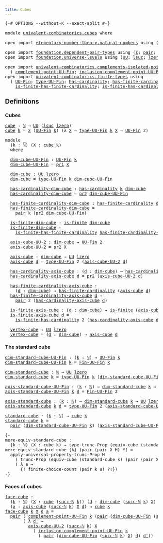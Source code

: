 ```yaml
---
title: Cubes
---
```


<pre class="Agda"><a id="31" class="Symbol">{-#</a> <a id="35" class="Keyword">OPTIONS</a> <a id="43" class="Pragma">--without-K</a> <a id="55" class="Pragma">--exact-split</a> <a id="69" class="Symbol">#-}</a>

<a id="74" class="Keyword">module</a> <a id="81" href="univalent-combinatorics.cubes.html" class="Module">univalent-combinatorics.cubes</a> <a id="111" class="Keyword">where</a>

<a id="118" class="Keyword">open</a> <a id="123" class="Keyword">import</a> <a id="130" href="elementary-number-theory.natural-numbers.html" class="Module">elementary-number-theory.natural-numbers</a> <a id="171" class="Keyword">using</a> <a id="177" class="Symbol">(</a><a id="178" href="elementary-number-theory.natural-numbers.html#1530" class="Datatype">ℕ</a><a id="179" class="Symbol">;</a> <a id="181" href="elementary-number-theory.natural-numbers.html#1551" class="InductiveConstructor">zero-ℕ</a><a id="187" class="Symbol">;</a> <a id="189" href="elementary-number-theory.natural-numbers.html#1564" class="InductiveConstructor">succ-ℕ</a><a id="195" class="Symbol">)</a>

<a id="198" class="Keyword">open</a> <a id="203" class="Keyword">import</a> <a id="210" href="foundation.dependent-pair-types.html" class="Module">foundation.dependent-pair-types</a> <a id="242" class="Keyword">using</a> <a id="248" class="Symbol">(</a><a id="249" href="foundation-core.dependent-pair-types.html#515" class="Record">Σ</a><a id="250" class="Symbol">;</a> <a id="252" href="foundation-core.dependent-pair-types.html#588" class="InductiveConstructor">pair</a><a id="256" class="Symbol">;</a> <a id="258" href="foundation-core.dependent-pair-types.html#605" class="Field">pr1</a><a id="261" class="Symbol">;</a> <a id="263" href="foundation-core.dependent-pair-types.html#617" class="Field">pr2</a><a id="266" class="Symbol">)</a>
<a id="268" class="Keyword">open</a> <a id="273" class="Keyword">import</a> <a id="280" href="foundation.universe-levels.html" class="Module">foundation.universe-levels</a> <a id="307" class="Keyword">using</a> <a id="313" class="Symbol">(</a><a id="314" href="foundation-core.universe-levels.html#235" class="Primitive">UU</a><a id="316" class="Symbol">;</a> <a id="318" href="Agda.Primitive.html#780" class="Primitive">lsuc</a><a id="322" class="Symbol">;</a> <a id="324" href="Agda.Primitive.html#764" class="Primitive">lzero</a><a id="329" class="Symbol">)</a>

<a id="332" class="Keyword">open</a> <a id="337" class="Keyword">import</a> <a id="344" href="univalent-combinatorics.complements-isolated-points.html" class="Module">univalent-combinatorics.complements-isolated-points</a> <a id="396" class="Keyword">using</a>
  <a id="404" class="Symbol">(</a> <a id="406" href="univalent-combinatorics.complements-isolated-points.html#4996" class="Function">complement-point-UU-Fin</a><a id="429" class="Symbol">;</a> <a id="431" href="univalent-combinatorics.complements-isolated-points.html#5153" class="Function">inclusion-complement-point-UU-Fin</a><a id="464" class="Symbol">)</a>
<a id="466" class="Keyword">open</a> <a id="471" class="Keyword">import</a> <a id="478" href="univalent-combinatorics.finite-types.html" class="Module">univalent-combinatorics.finite-types</a> <a id="515" class="Keyword">using</a>
  <a id="523" class="Symbol">(</a> <a id="525" href="univalent-combinatorics.finite-types.html#5856" class="Function">UU-Fin</a><a id="531" class="Symbol">;</a> <a id="533" href="univalent-combinatorics.finite-types.html#5918" class="Function">type-UU-Fin</a><a id="544" class="Symbol">;</a> <a id="546" href="univalent-combinatorics.finite-types.html#5212" class="Function">has-cardinality</a><a id="561" class="Symbol">;</a> <a id="563" href="univalent-combinatorics.finite-types.html#6181" class="Function">has-finite-cardinality</a><a id="585" class="Symbol">;</a> <a id="587" href="univalent-combinatorics.finite-types.html#4138" class="Function">is-finite</a><a id="596" class="Symbol">;</a>
    <a id="602" href="univalent-combinatorics.finite-types.html#11766" class="Function">is-finite-has-finite-cardinality</a><a id="634" class="Symbol">;</a> <a id="636" href="univalent-combinatorics.finite-types.html#12016" class="Function">is-finite-has-cardinality</a><a id="661" class="Symbol">;</a> <a id="663" href="univalent-combinatorics.finite-types.html#9700" class="Function">Fin-UU-Fin</a><a id="673" class="Symbol">)</a>
</pre>
## Definitions

### Cubes

<pre class="Agda"><a id="cube"></a><a id="715" href="univalent-combinatorics.cubes.html#715" class="Function">cube</a> <a id="720" class="Symbol">:</a> <a id="722" href="elementary-number-theory.natural-numbers.html#1530" class="Datatype">ℕ</a> <a id="724" class="Symbol">→</a> <a id="726" href="foundation-core.universe-levels.html#235" class="Primitive">UU</a> <a id="729" class="Symbol">(</a><a id="730" href="Agda.Primitive.html#780" class="Primitive">lsuc</a> <a id="735" href="Agda.Primitive.html#764" class="Primitive">lzero</a><a id="740" class="Symbol">)</a>
<a id="742" href="univalent-combinatorics.cubes.html#715" class="Function">cube</a> <a id="747" href="univalent-combinatorics.cubes.html#747" class="Bound">k</a> <a id="749" class="Symbol">=</a> <a id="751" href="foundation-core.dependent-pair-types.html#515" class="Record">Σ</a> <a id="753" class="Symbol">(</a><a id="754" href="univalent-combinatorics.finite-types.html#5856" class="Function">UU-Fin</a> <a id="761" href="univalent-combinatorics.cubes.html#747" class="Bound">k</a><a id="762" class="Symbol">)</a> <a id="764" class="Symbol">(λ</a> <a id="767" href="univalent-combinatorics.cubes.html#767" class="Bound">X</a> <a id="769" class="Symbol">→</a> <a id="771" href="univalent-combinatorics.finite-types.html#5918" class="Function">type-UU-Fin</a> <a id="783" href="univalent-combinatorics.cubes.html#747" class="Bound">k</a> <a id="785" href="univalent-combinatorics.cubes.html#767" class="Bound">X</a> <a id="787" class="Symbol">→</a> <a id="789" href="univalent-combinatorics.finite-types.html#5856" class="Function">UU-Fin</a> <a id="796" class="Number">2</a><a id="797" class="Symbol">)</a>

<a id="800" class="Keyword">module</a> <a id="807" href="univalent-combinatorics.cubes.html#807" class="Module">_</a>
  <a id="811" class="Symbol">(</a><a id="812" href="univalent-combinatorics.cubes.html#812" class="Bound">k</a> <a id="814" class="Symbol">:</a> <a id="816" href="elementary-number-theory.natural-numbers.html#1530" class="Datatype">ℕ</a><a id="817" class="Symbol">)</a> <a id="819" class="Symbol">(</a><a id="820" href="univalent-combinatorics.cubes.html#820" class="Bound">X</a> <a id="822" class="Symbol">:</a> <a id="824" href="univalent-combinatorics.cubes.html#715" class="Function">cube</a> <a id="829" href="univalent-combinatorics.cubes.html#812" class="Bound">k</a><a id="830" class="Symbol">)</a>
  <a id="834" class="Keyword">where</a>
  
  <a id="845" href="univalent-combinatorics.cubes.html#845" class="Function">dim-cube-UU-Fin</a> <a id="861" class="Symbol">:</a> <a id="863" href="univalent-combinatorics.finite-types.html#5856" class="Function">UU-Fin</a> <a id="870" href="univalent-combinatorics.cubes.html#812" class="Bound">k</a>
  <a id="874" href="univalent-combinatorics.cubes.html#845" class="Function">dim-cube-UU-Fin</a> <a id="890" class="Symbol">=</a> <a id="892" href="foundation-core.dependent-pair-types.html#605" class="Field">pr1</a> <a id="896" href="univalent-combinatorics.cubes.html#820" class="Bound">X</a>

  <a id="901" href="univalent-combinatorics.cubes.html#901" class="Function">dim-cube</a> <a id="910" class="Symbol">:</a> <a id="912" href="foundation-core.universe-levels.html#235" class="Primitive">UU</a> <a id="915" href="Agda.Primitive.html#764" class="Primitive">lzero</a>
  <a id="923" href="univalent-combinatorics.cubes.html#901" class="Function">dim-cube</a> <a id="932" class="Symbol">=</a> <a id="934" href="univalent-combinatorics.finite-types.html#5918" class="Function">type-UU-Fin</a> <a id="946" href="univalent-combinatorics.cubes.html#812" class="Bound">k</a> <a id="948" href="univalent-combinatorics.cubes.html#845" class="Function">dim-cube-UU-Fin</a>

  <a id="967" href="univalent-combinatorics.cubes.html#967" class="Function">has-cardinality-dim-cube</a> <a id="992" class="Symbol">:</a> <a id="994" href="univalent-combinatorics.finite-types.html#5212" class="Function">has-cardinality</a> <a id="1010" href="univalent-combinatorics.cubes.html#812" class="Bound">k</a> <a id="1012" href="univalent-combinatorics.cubes.html#901" class="Function">dim-cube</a>
  <a id="1023" href="univalent-combinatorics.cubes.html#967" class="Function">has-cardinality-dim-cube</a> <a id="1048" class="Symbol">=</a> <a id="1050" href="foundation-core.dependent-pair-types.html#617" class="Field">pr2</a> <a id="1054" href="univalent-combinatorics.cubes.html#845" class="Function">dim-cube-UU-Fin</a>

  <a id="1073" href="univalent-combinatorics.cubes.html#1073" class="Function">has-finite-cardinality-dim-cube</a> <a id="1105" class="Symbol">:</a> <a id="1107" href="univalent-combinatorics.finite-types.html#6181" class="Function">has-finite-cardinality</a> <a id="1130" href="univalent-combinatorics.cubes.html#901" class="Function">dim-cube</a>
  <a id="1141" href="univalent-combinatorics.cubes.html#1073" class="Function">has-finite-cardinality-dim-cube</a> <a id="1173" class="Symbol">=</a>
    <a id="1179" href="foundation-core.dependent-pair-types.html#588" class="InductiveConstructor">pair</a> <a id="1184" href="univalent-combinatorics.cubes.html#812" class="Bound">k</a> <a id="1186" class="Symbol">(</a><a id="1187" href="foundation-core.dependent-pair-types.html#617" class="Field">pr2</a> <a id="1191" href="univalent-combinatorics.cubes.html#845" class="Function">dim-cube-UU-Fin</a><a id="1206" class="Symbol">)</a>

  <a id="1211" href="univalent-combinatorics.cubes.html#1211" class="Function">is-finite-dim-cube</a> <a id="1230" class="Symbol">:</a> <a id="1232" href="univalent-combinatorics.finite-types.html#4138" class="Function">is-finite</a> <a id="1242" href="univalent-combinatorics.cubes.html#901" class="Function">dim-cube</a>
  <a id="1253" href="univalent-combinatorics.cubes.html#1211" class="Function">is-finite-dim-cube</a> <a id="1272" class="Symbol">=</a>
    <a id="1278" href="univalent-combinatorics.finite-types.html#11766" class="Function">is-finite-has-finite-cardinality</a> <a id="1311" href="univalent-combinatorics.cubes.html#1073" class="Function">has-finite-cardinality-dim-cube</a>

  <a id="1346" href="univalent-combinatorics.cubes.html#1346" class="Function">axis-cube-UU-2</a> <a id="1361" class="Symbol">:</a> <a id="1363" href="univalent-combinatorics.cubes.html#901" class="Function">dim-cube</a> <a id="1372" class="Symbol">→</a> <a id="1374" href="univalent-combinatorics.finite-types.html#5856" class="Function">UU-Fin</a> <a id="1381" class="Number">2</a>
  <a id="1385" href="univalent-combinatorics.cubes.html#1346" class="Function">axis-cube-UU-2</a> <a id="1400" class="Symbol">=</a> <a id="1402" href="foundation-core.dependent-pair-types.html#617" class="Field">pr2</a> <a id="1406" href="univalent-combinatorics.cubes.html#820" class="Bound">X</a>

  <a id="1411" href="univalent-combinatorics.cubes.html#1411" class="Function">axis-cube</a> <a id="1421" class="Symbol">:</a> <a id="1423" href="univalent-combinatorics.cubes.html#901" class="Function">dim-cube</a> <a id="1432" class="Symbol">→</a> <a id="1434" href="foundation-core.universe-levels.html#235" class="Primitive">UU</a> <a id="1437" href="Agda.Primitive.html#764" class="Primitive">lzero</a>
  <a id="1445" href="univalent-combinatorics.cubes.html#1411" class="Function">axis-cube</a> <a id="1455" href="univalent-combinatorics.cubes.html#1455" class="Bound">d</a> <a id="1457" class="Symbol">=</a> <a id="1459" href="univalent-combinatorics.finite-types.html#5918" class="Function">type-UU-Fin</a> <a id="1471" class="Number">2</a> <a id="1473" class="Symbol">(</a><a id="1474" href="univalent-combinatorics.cubes.html#1346" class="Function">axis-cube-UU-2</a> <a id="1489" href="univalent-combinatorics.cubes.html#1455" class="Bound">d</a><a id="1490" class="Symbol">)</a>

  <a id="1495" href="univalent-combinatorics.cubes.html#1495" class="Function">has-cardinality-axis-cube</a> <a id="1521" class="Symbol">:</a> <a id="1523" class="Symbol">(</a><a id="1524" href="univalent-combinatorics.cubes.html#1524" class="Bound">d</a> <a id="1526" class="Symbol">:</a> <a id="1528" href="univalent-combinatorics.cubes.html#901" class="Function">dim-cube</a><a id="1536" class="Symbol">)</a> <a id="1538" class="Symbol">→</a> <a id="1540" href="univalent-combinatorics.finite-types.html#5212" class="Function">has-cardinality</a> <a id="1556" class="Number">2</a> <a id="1558" class="Symbol">(</a><a id="1559" href="univalent-combinatorics.cubes.html#1411" class="Function">axis-cube</a> <a id="1569" href="univalent-combinatorics.cubes.html#1524" class="Bound">d</a><a id="1570" class="Symbol">)</a>
  <a id="1574" href="univalent-combinatorics.cubes.html#1495" class="Function">has-cardinality-axis-cube</a> <a id="1600" href="univalent-combinatorics.cubes.html#1600" class="Bound">d</a> <a id="1602" class="Symbol">=</a> <a id="1604" href="foundation-core.dependent-pair-types.html#617" class="Field">pr2</a> <a id="1608" class="Symbol">(</a><a id="1609" href="univalent-combinatorics.cubes.html#1346" class="Function">axis-cube-UU-2</a> <a id="1624" href="univalent-combinatorics.cubes.html#1600" class="Bound">d</a><a id="1625" class="Symbol">)</a>

  <a id="1630" href="univalent-combinatorics.cubes.html#1630" class="Function">has-finite-cardinality-axis-cube</a> <a id="1663" class="Symbol">:</a>
    <a id="1669" class="Symbol">(</a><a id="1670" href="univalent-combinatorics.cubes.html#1670" class="Bound">d</a> <a id="1672" class="Symbol">:</a> <a id="1674" href="univalent-combinatorics.cubes.html#901" class="Function">dim-cube</a><a id="1682" class="Symbol">)</a> <a id="1684" class="Symbol">→</a> <a id="1686" href="univalent-combinatorics.finite-types.html#6181" class="Function">has-finite-cardinality</a> <a id="1709" class="Symbol">(</a><a id="1710" href="univalent-combinatorics.cubes.html#1411" class="Function">axis-cube</a> <a id="1720" href="univalent-combinatorics.cubes.html#1670" class="Bound">d</a><a id="1721" class="Symbol">)</a>
  <a id="1725" href="univalent-combinatorics.cubes.html#1630" class="Function">has-finite-cardinality-axis-cube</a> <a id="1758" href="univalent-combinatorics.cubes.html#1758" class="Bound">d</a> <a id="1760" class="Symbol">=</a>
    <a id="1766" href="foundation-core.dependent-pair-types.html#588" class="InductiveConstructor">pair</a> <a id="1771" class="Number">2</a> <a id="1773" class="Symbol">(</a><a id="1774" href="univalent-combinatorics.cubes.html#1495" class="Function">has-cardinality-axis-cube</a> <a id="1800" href="univalent-combinatorics.cubes.html#1758" class="Bound">d</a><a id="1801" class="Symbol">)</a>

  <a id="1806" href="univalent-combinatorics.cubes.html#1806" class="Function">is-finite-axis-cube</a> <a id="1826" class="Symbol">:</a> <a id="1828" class="Symbol">(</a><a id="1829" href="univalent-combinatorics.cubes.html#1829" class="Bound">d</a> <a id="1831" class="Symbol">:</a> <a id="1833" href="univalent-combinatorics.cubes.html#901" class="Function">dim-cube</a><a id="1841" class="Symbol">)</a> <a id="1843" class="Symbol">→</a> <a id="1845" href="univalent-combinatorics.finite-types.html#4138" class="Function">is-finite</a> <a id="1855" class="Symbol">(</a><a id="1856" href="univalent-combinatorics.cubes.html#1411" class="Function">axis-cube</a> <a id="1866" href="univalent-combinatorics.cubes.html#1829" class="Bound">d</a><a id="1867" class="Symbol">)</a>
  <a id="1871" href="univalent-combinatorics.cubes.html#1806" class="Function">is-finite-axis-cube</a> <a id="1891" href="univalent-combinatorics.cubes.html#1891" class="Bound">d</a> <a id="1893" class="Symbol">=</a>
    <a id="1899" href="univalent-combinatorics.finite-types.html#12016" class="Function">is-finite-has-cardinality</a> <a id="1925" class="Number">2</a> <a id="1927" class="Symbol">(</a><a id="1928" href="univalent-combinatorics.cubes.html#1495" class="Function">has-cardinality-axis-cube</a> <a id="1954" href="univalent-combinatorics.cubes.html#1891" class="Bound">d</a><a id="1955" class="Symbol">)</a>

  <a id="1960" href="univalent-combinatorics.cubes.html#1960" class="Function">vertex-cube</a> <a id="1972" class="Symbol">:</a> <a id="1974" href="foundation-core.universe-levels.html#235" class="Primitive">UU</a> <a id="1977" href="Agda.Primitive.html#764" class="Primitive">lzero</a>
  <a id="1985" href="univalent-combinatorics.cubes.html#1960" class="Function">vertex-cube</a> <a id="1997" class="Symbol">=</a> <a id="1999" class="Symbol">(</a><a id="2000" href="univalent-combinatorics.cubes.html#2000" class="Bound">d</a> <a id="2002" class="Symbol">:</a> <a id="2004" href="univalent-combinatorics.cubes.html#901" class="Function">dim-cube</a><a id="2012" class="Symbol">)</a> <a id="2014" class="Symbol">→</a> <a id="2016" href="univalent-combinatorics.cubes.html#1411" class="Function">axis-cube</a> <a id="2026" href="univalent-combinatorics.cubes.html#2000" class="Bound">d</a>
</pre>
### The standard cube

<pre class="Agda"><a id="dim-standard-cube-UU-Fin"></a><a id="2064" href="univalent-combinatorics.cubes.html#2064" class="Function">dim-standard-cube-UU-Fin</a> <a id="2089" class="Symbol">:</a> <a id="2091" class="Symbol">(</a><a id="2092" href="univalent-combinatorics.cubes.html#2092" class="Bound">k</a> <a id="2094" class="Symbol">:</a> <a id="2096" href="elementary-number-theory.natural-numbers.html#1530" class="Datatype">ℕ</a><a id="2097" class="Symbol">)</a> <a id="2099" class="Symbol">→</a> <a id="2101" href="univalent-combinatorics.finite-types.html#5856" class="Function">UU-Fin</a> <a id="2108" href="univalent-combinatorics.cubes.html#2092" class="Bound">k</a>
<a id="2110" href="univalent-combinatorics.cubes.html#2064" class="Function">dim-standard-cube-UU-Fin</a> <a id="2135" href="univalent-combinatorics.cubes.html#2135" class="Bound">k</a> <a id="2137" class="Symbol">=</a> <a id="2139" href="univalent-combinatorics.finite-types.html#9700" class="Function">Fin-UU-Fin</a> <a id="2150" href="univalent-combinatorics.cubes.html#2135" class="Bound">k</a>

<a id="dim-standard-cube"></a><a id="2153" href="univalent-combinatorics.cubes.html#2153" class="Function">dim-standard-cube</a> <a id="2171" class="Symbol">:</a> <a id="2173" href="elementary-number-theory.natural-numbers.html#1530" class="Datatype">ℕ</a> <a id="2175" class="Symbol">→</a> <a id="2177" href="foundation-core.universe-levels.html#235" class="Primitive">UU</a> <a id="2180" href="Agda.Primitive.html#764" class="Primitive">lzero</a>
<a id="2186" href="univalent-combinatorics.cubes.html#2153" class="Function">dim-standard-cube</a> <a id="2204" href="univalent-combinatorics.cubes.html#2204" class="Bound">k</a> <a id="2206" class="Symbol">=</a> <a id="2208" href="univalent-combinatorics.finite-types.html#5918" class="Function">type-UU-Fin</a> <a id="2220" href="univalent-combinatorics.cubes.html#2204" class="Bound">k</a> <a id="2222" class="Symbol">(</a><a id="2223" href="univalent-combinatorics.cubes.html#2064" class="Function">dim-standard-cube-UU-Fin</a> <a id="2248" href="univalent-combinatorics.cubes.html#2204" class="Bound">k</a><a id="2249" class="Symbol">)</a>

<a id="axis-standard-cube-UU-Fin"></a><a id="2252" href="univalent-combinatorics.cubes.html#2252" class="Function">axis-standard-cube-UU-Fin</a> <a id="2278" class="Symbol">:</a> <a id="2280" class="Symbol">(</a><a id="2281" href="univalent-combinatorics.cubes.html#2281" class="Bound">k</a> <a id="2283" class="Symbol">:</a> <a id="2285" href="elementary-number-theory.natural-numbers.html#1530" class="Datatype">ℕ</a><a id="2286" class="Symbol">)</a> <a id="2288" class="Symbol">→</a> <a id="2290" href="univalent-combinatorics.cubes.html#2153" class="Function">dim-standard-cube</a> <a id="2308" href="univalent-combinatorics.cubes.html#2281" class="Bound">k</a> <a id="2310" class="Symbol">→</a> <a id="2312" href="univalent-combinatorics.finite-types.html#5856" class="Function">UU-Fin</a> <a id="2319" class="Number">2</a>
<a id="2321" href="univalent-combinatorics.cubes.html#2252" class="Function">axis-standard-cube-UU-Fin</a> <a id="2347" href="univalent-combinatorics.cubes.html#2347" class="Bound">k</a> <a id="2349" href="univalent-combinatorics.cubes.html#2349" class="Bound">d</a> <a id="2351" class="Symbol">=</a> <a id="2353" href="univalent-combinatorics.finite-types.html#9700" class="Function">Fin-UU-Fin</a> <a id="2364" class="Number">2</a>

<a id="axis-standard-cube"></a><a id="2367" href="univalent-combinatorics.cubes.html#2367" class="Function">axis-standard-cube</a> <a id="2386" class="Symbol">:</a> <a id="2388" class="Symbol">(</a><a id="2389" href="univalent-combinatorics.cubes.html#2389" class="Bound">k</a> <a id="2391" class="Symbol">:</a> <a id="2393" href="elementary-number-theory.natural-numbers.html#1530" class="Datatype">ℕ</a><a id="2394" class="Symbol">)</a> <a id="2396" class="Symbol">→</a> <a id="2398" href="univalent-combinatorics.cubes.html#2153" class="Function">dim-standard-cube</a> <a id="2416" href="univalent-combinatorics.cubes.html#2389" class="Bound">k</a> <a id="2418" class="Symbol">→</a> <a id="2420" href="foundation-core.universe-levels.html#235" class="Primitive">UU</a> <a id="2423" href="Agda.Primitive.html#764" class="Primitive">lzero</a>
<a id="2429" href="univalent-combinatorics.cubes.html#2367" class="Function">axis-standard-cube</a> <a id="2448" href="univalent-combinatorics.cubes.html#2448" class="Bound">k</a> <a id="2450" href="univalent-combinatorics.cubes.html#2450" class="Bound">d</a> <a id="2452" class="Symbol">=</a> <a id="2454" href="univalent-combinatorics.finite-types.html#5918" class="Function">type-UU-Fin</a> <a id="2466" class="Number">2</a> <a id="2468" class="Symbol">(</a><a id="2469" href="univalent-combinatorics.cubes.html#2252" class="Function">axis-standard-cube-UU-Fin</a> <a id="2495" href="univalent-combinatorics.cubes.html#2448" class="Bound">k</a> <a id="2497" href="univalent-combinatorics.cubes.html#2450" class="Bound">d</a><a id="2498" class="Symbol">)</a>

<a id="standard-cube"></a><a id="2501" href="univalent-combinatorics.cubes.html#2501" class="Function">standard-cube</a> <a id="2515" class="Symbol">:</a> <a id="2517" class="Symbol">(</a><a id="2518" href="univalent-combinatorics.cubes.html#2518" class="Bound">k</a> <a id="2520" class="Symbol">:</a> <a id="2522" href="elementary-number-theory.natural-numbers.html#1530" class="Datatype">ℕ</a><a id="2523" class="Symbol">)</a> <a id="2525" class="Symbol">→</a> <a id="2527" href="univalent-combinatorics.cubes.html#715" class="Function">cube</a> <a id="2532" href="univalent-combinatorics.cubes.html#2518" class="Bound">k</a>
<a id="2534" href="univalent-combinatorics.cubes.html#2501" class="Function">standard-cube</a> <a id="2548" href="univalent-combinatorics.cubes.html#2548" class="Bound">k</a> <a id="2550" class="Symbol">=</a>
  <a id="2554" href="foundation-core.dependent-pair-types.html#588" class="InductiveConstructor">pair</a> <a id="2559" class="Symbol">(</a><a id="2560" href="univalent-combinatorics.cubes.html#2064" class="Function">dim-standard-cube-UU-Fin</a> <a id="2585" href="univalent-combinatorics.cubes.html#2548" class="Bound">k</a><a id="2586" class="Symbol">)</a> <a id="2588" class="Symbol">(</a><a id="2589" href="univalent-combinatorics.cubes.html#2252" class="Function">axis-standard-cube-UU-Fin</a> <a id="2615" href="univalent-combinatorics.cubes.html#2548" class="Bound">k</a><a id="2616" class="Symbol">)</a>

<a id="2619" class="Comment">{-
mere-equiv-standard-cube :
  {k : ℕ} (X : cube k) → type-trunc-Prop (equiv-cube (standard-cube k) X)
mere-equiv-standard-cube {k} (pair (pair X H) Y) =
  apply-universal-property-trunc-Prop H
    ( trunc-Prop (equiv-cube (standard-cube k) (pair (pair X H) Y)))
    ( λ e →
      {! finite-choice-count (pair k e) ?!})
-}</a>
</pre>
### Faces of cubes

<pre class="Agda"><a id="face-cube"></a><a id="2976" href="univalent-combinatorics.cubes.html#2976" class="Function">face-cube</a> <a id="2986" class="Symbol">:</a>
  <a id="2990" class="Symbol">(</a><a id="2991" href="univalent-combinatorics.cubes.html#2991" class="Bound">k</a> <a id="2993" class="Symbol">:</a> <a id="2995" href="elementary-number-theory.natural-numbers.html#1530" class="Datatype">ℕ</a><a id="2996" class="Symbol">)</a> <a id="2998" class="Symbol">(</a><a id="2999" href="univalent-combinatorics.cubes.html#2999" class="Bound">X</a> <a id="3001" class="Symbol">:</a> <a id="3003" href="univalent-combinatorics.cubes.html#715" class="Function">cube</a> <a id="3008" class="Symbol">(</a><a id="3009" href="elementary-number-theory.natural-numbers.html#1564" class="InductiveConstructor">succ-ℕ</a> <a id="3016" href="univalent-combinatorics.cubes.html#2991" class="Bound">k</a><a id="3017" class="Symbol">))</a> <a id="3020" class="Symbol">(</a><a id="3021" href="univalent-combinatorics.cubes.html#3021" class="Bound">d</a> <a id="3023" class="Symbol">:</a> <a id="3025" href="univalent-combinatorics.cubes.html#901" class="Function">dim-cube</a> <a id="3034" class="Symbol">(</a><a id="3035" href="elementary-number-theory.natural-numbers.html#1564" class="InductiveConstructor">succ-ℕ</a> <a id="3042" href="univalent-combinatorics.cubes.html#2991" class="Bound">k</a><a id="3043" class="Symbol">)</a> <a id="3045" href="univalent-combinatorics.cubes.html#2999" class="Bound">X</a><a id="3046" class="Symbol">)</a>
  <a id="3050" class="Symbol">(</a><a id="3051" href="univalent-combinatorics.cubes.html#3051" class="Bound">a</a> <a id="3053" class="Symbol">:</a> <a id="3055" href="univalent-combinatorics.cubes.html#1411" class="Function">axis-cube</a> <a id="3065" class="Symbol">(</a><a id="3066" href="elementary-number-theory.natural-numbers.html#1564" class="InductiveConstructor">succ-ℕ</a> <a id="3073" href="univalent-combinatorics.cubes.html#2991" class="Bound">k</a><a id="3074" class="Symbol">)</a> <a id="3076" href="univalent-combinatorics.cubes.html#2999" class="Bound">X</a> <a id="3078" href="univalent-combinatorics.cubes.html#3021" class="Bound">d</a><a id="3079" class="Symbol">)</a> <a id="3081" class="Symbol">→</a> <a id="3083" href="univalent-combinatorics.cubes.html#715" class="Function">cube</a> <a id="3088" href="univalent-combinatorics.cubes.html#2991" class="Bound">k</a>
<a id="3090" href="univalent-combinatorics.cubes.html#2976" class="Function">face-cube</a> <a id="3100" href="univalent-combinatorics.cubes.html#3100" class="Bound">k</a> <a id="3102" href="univalent-combinatorics.cubes.html#3102" class="Bound">X</a> <a id="3104" href="univalent-combinatorics.cubes.html#3104" class="Bound">d</a> <a id="3106" href="univalent-combinatorics.cubes.html#3106" class="Bound">a</a> <a id="3108" class="Symbol">=</a>
  <a id="3112" href="foundation-core.dependent-pair-types.html#588" class="InductiveConstructor">pair</a> <a id="3117" class="Symbol">(</a> <a id="3119" href="univalent-combinatorics.complements-isolated-points.html#4996" class="Function">complement-point-UU-Fin</a> <a id="3143" href="univalent-combinatorics.cubes.html#3100" class="Bound">k</a> <a id="3145" class="Symbol">(</a><a id="3146" href="foundation-core.dependent-pair-types.html#588" class="InductiveConstructor">pair</a> <a id="3151" class="Symbol">(</a><a id="3152" href="univalent-combinatorics.cubes.html#845" class="Function">dim-cube-UU-Fin</a> <a id="3168" class="Symbol">(</a><a id="3169" href="elementary-number-theory.natural-numbers.html#1564" class="InductiveConstructor">succ-ℕ</a> <a id="3176" href="univalent-combinatorics.cubes.html#3100" class="Bound">k</a><a id="3177" class="Symbol">)</a> <a id="3179" href="univalent-combinatorics.cubes.html#3102" class="Bound">X</a><a id="3180" class="Symbol">)</a> <a id="3182" href="univalent-combinatorics.cubes.html#3104" class="Bound">d</a><a id="3183" class="Symbol">))</a>
       <a id="3193" class="Symbol">(</a> <a id="3195" class="Symbol">λ</a> <a id="3197" href="univalent-combinatorics.cubes.html#3197" class="Bound">d&#39;</a> <a id="3200" class="Symbol">→</a>
         <a id="3211" href="univalent-combinatorics.cubes.html#1346" class="Function">axis-cube-UU-2</a> <a id="3226" class="Symbol">(</a><a id="3227" href="elementary-number-theory.natural-numbers.html#1564" class="InductiveConstructor">succ-ℕ</a> <a id="3234" href="univalent-combinatorics.cubes.html#3100" class="Bound">k</a><a id="3235" class="Symbol">)</a> <a id="3237" href="univalent-combinatorics.cubes.html#3102" class="Bound">X</a>
           <a id="3250" class="Symbol">(</a> <a id="3252" href="univalent-combinatorics.complements-isolated-points.html#5153" class="Function">inclusion-complement-point-UU-Fin</a> <a id="3286" href="univalent-combinatorics.cubes.html#3100" class="Bound">k</a>
             <a id="3301" class="Symbol">(</a> <a id="3303" href="foundation-core.dependent-pair-types.html#588" class="InductiveConstructor">pair</a> <a id="3308" class="Symbol">(</a><a id="3309" href="univalent-combinatorics.cubes.html#845" class="Function">dim-cube-UU-Fin</a> <a id="3325" class="Symbol">(</a><a id="3326" href="elementary-number-theory.natural-numbers.html#1564" class="InductiveConstructor">succ-ℕ</a> <a id="3333" href="univalent-combinatorics.cubes.html#3100" class="Bound">k</a><a id="3334" class="Symbol">)</a> <a id="3336" href="univalent-combinatorics.cubes.html#3102" class="Bound">X</a><a id="3337" class="Symbol">)</a> <a id="3339" href="univalent-combinatorics.cubes.html#3104" class="Bound">d</a><a id="3340" class="Symbol">)</a> <a id="3342" href="univalent-combinatorics.cubes.html#3197" class="Bound">d&#39;</a><a id="3344" class="Symbol">))</a>
</pre>